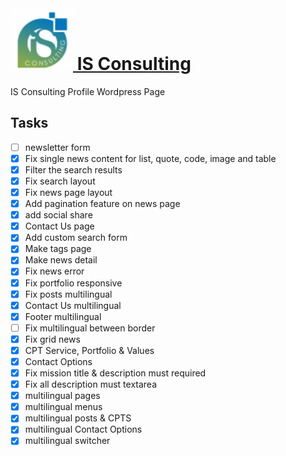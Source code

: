 <h1>
<a href="#">
	<img width="100" height="100" src="wp-content/themes/isconsulting/img/logo-corp.png">
	IS Consulting
</a>
</h1>

IS Consulting Profile Wordpress Page

## Tasks

- [ ] newsletter form
- [x] Fix single news content for list, quote, code, image and table
- [x] Filter the search results
- [x] Fix search layout
- [x] Fix news page layout
- [x] Add pagination feature on news page
- [x] add social share
- [x] Contact Us page
- [x] Add custom search form
- [x] Make tags page
- [x] Make news detail
- [x] Fix news error
- [x] Fix portfolio responsive
- [x] Fix posts multilingual
- [x] Contact Us multilingual
- [x] Footer multilingual
- [ ] Fix multilingual between border
- [x] Fix grid news
- [x] CPT Service, Portfolio & Values
- [x] Contact Options
- [x] Fix mission title & description must required
- [x] Fix all description must textarea
- [x] multilingual pages 
- [x] multilingual menus
- [x] multilingual posts & CPTS
- [x] multilingual Contact Options
- [x] multilingual switcher
